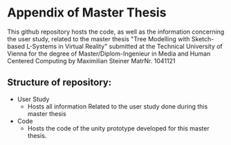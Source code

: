 # Appendix of Master Thesis
This github repository hosts the code, as well as the information concerning the user study, related to the master thesis "Tree Modelling with Sketch-based
L-Systems in Virtual Reality"
submitted at the Technical University of Vienna for the degree of Master/Diplom-Ingenieur
in
Media and Human Centered Computing
by Maximilian Steiner MatrNr. 1041121

## Structure of repository:
- User Study
    - Hosts all information Related to the user study done during this master thesis
- Code
    - Hosts the code of the unity prototype developed for this master thesis.
    